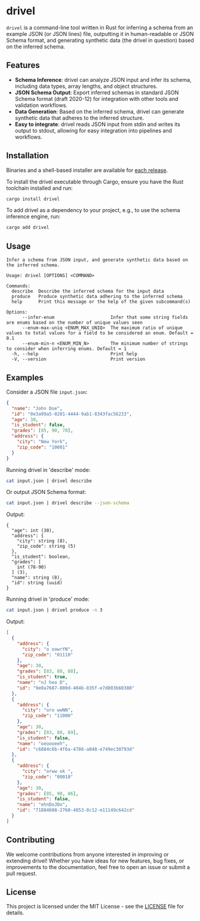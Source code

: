 # drivel

`drivel` is a command-line tool written in Rust for inferring a schema from an example JSON (or JSON lines) file, outputting it in human-readable or JSON Schema format, and generating synthetic data (the drivel in question) based on the inferred schema.

## Features

- **Schema Inference**: drivel can analyze JSON input and infer its schema, including data types, array lengths, and object structures.
- **JSON Schema Output**: Export inferred schemas in standard JSON Schema format (draft 2020-12) for integration with other tools and validation workflows.
- **Data Generation**: Based on the inferred schema, drivel can generate synthetic data that adheres to the inferred structure.
- **Easy to integrate**: drivel reads JSON input from stdin and writes its output to stdout, allowing for easy integration into pipelines and workflows.

## Installation

Binaries and a shell-based installer are available for [each release](https://github.com/hgrsd/drivel/releases).

To install the drivel executable through Cargo, ensure you have the Rust toolchain installed and run:

```sh
cargo install drivel
```

To add drivel as a dependency to your project, e.g., to use the schema inference engine, run:

```sh
cargo add drivel
```

## Usage

```
Infer a schema from JSON input, and generate synthetic data based on the inferred schema.

Usage: drivel [OPTIONS] <COMMAND>

Commands:
  describe  Describe the inferred schema for the input data
  produce   Produce synthetic data adhering to the inferred schema
  help      Print this message or the help of the given subcommand(s)

Options:
      --infer-enum                     Infer that some string fields are enums based on the number of unique values seen
      --enum-max-uniq <ENUM_MAX_UNIQ>  The maximum ratio of unique values to total values for a field to be considered an enum. Default = 0.1
      --enum-min-n <ENUM_MIN_N>        The minimum number of strings to consider when inferring enums. Default = 1
  -h, --help                           Print help
  -V, --version                        Print version
```

## Examples

Consider a JSON file `input.json`:

```json
{
  "name": "John Doe",
  "id": "0e3a99a5-0201-4444-9ab1-8343fac56233",
  "age": 30,
  "is_student": false,
  "grades": [85, 90, 78],
  "address": {
    "city": "New York",
    "zip_code": "10001"
  }
}
```

Running drivel in 'describe' mode:

```sh
cat input.json | drivel describe
```

Or output JSON Schema format:

```sh
cat input.json | drivel describe --json-schema
```

Output:

```
{
  "age": int (30),
  "address": {
    "city": string (8),
    "zip_code": string (5)
  },
  "is_student": boolean,
  "grades": [
    int (78-90)
  ] (3),
  "name": string (8),
  "id": string (uuid)
}
```

Running drivel in 'produce' mode:

```sh
cat input.json | drivel produce -n 3
```

Output:

```json
[
  {
    "address": {
      "city": "o oowrYN",
      "zip_code": "01110"
    },
    "age": 30,
    "grades": [83, 88, 88],
    "is_student": true,
    "name": "nJ heo D",
    "id": "9e0a7687-800d-404b-835f-e7d803b60380"
  },
  {
    "address": {
      "city": "oro wwNN",
      "zip_code": "11000"
    },
    "age": 30,
    "grades": [83, 88, 89],
    "is_student": false,
    "name": "oeoooeeh",
    "id": "c6884c6b-4f6a-4788-a048-e749ec30793d"
  },
  {
    "address": {
      "city": "orww ok ",
      "zip_code": "00010"
    },
    "age": 30,
    "grades": [85, 90, 86],
    "is_student": false,
    "name": "ehnDoJDo",
    "id": "71884608-2760-4853-8c12-e11149c642cd"
  }
]
```

## Contributing

We welcome contributions from anyone interested in improving or extending drivel! Whether you have ideas for new features, bug fixes, or improvements to the documentation, feel free to open an issue or submit a pull request.

## License

This project is licensed under the MIT License - see the [LICENSE](LICENSE) file for details.
